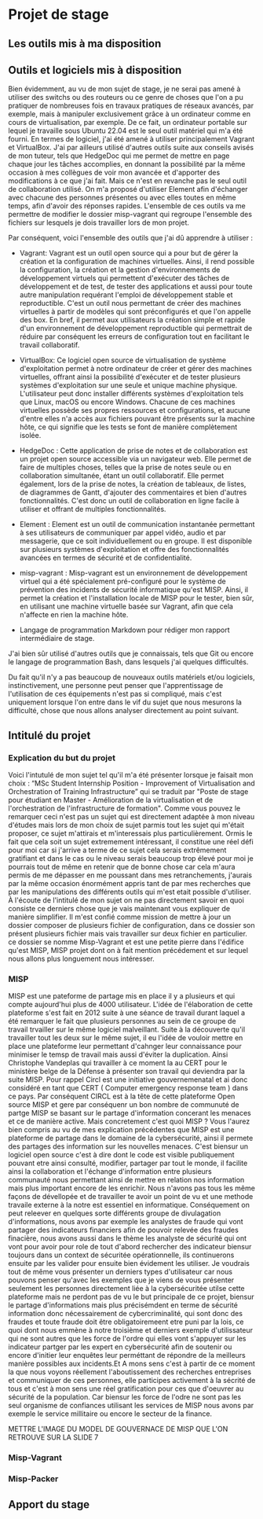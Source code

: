 # Projet de stage

## Les outils mis à ma disposition 


## Outils et logiciels mis à disposition

Bien évidemment, au vu de mon sujet de stage, je ne serai pas amené à utiliser des switchs ou des routeurs ou ce genre de choses que l'on a pu pratiquer de nombreuses fois en travaux pratiques de
réseaux avancés, par exemple, mais à manipuler exclusivement grâce à un ordinateur comme en cours de virtualisation, par exemple. De ce fait, un ordinateur portable sur lequel je travaille sous 
Ubuntu 22.04 est le seul outil matériel qui m'a été fourni. En termes de logiciel, j'ai été amené à utiliser principalement Vagrant et VirtualBox.
J'ai par ailleurs utilisé d'autres outils suite aux conseils avisés de mon tuteur, tels que HedgeDoc qui me permet de mettre en page chaque jour les tâches accomplies, en donnant la possibilité par la
même occasion à mes collègues de voir mon avancée et d'apporter des modifications à ce que j'ai fait. Mais ce n'est en revanche pas le seul outil de collaboration utilisé. On m'a proposé d'utiliser 
Element afin d'échanger avec chacune des personnes présentes ou avec elles toutes en même temps, afin d'avoir des réponses rapides. L'ensemble de ces outils va me permettre de modifier le dossier
misp-vagrant qui regroupe l'ensemble des fichiers sur lesquels je dois travailler lors de mon projet.


Par conséquent, voici l'ensemble des outils que j'ai dû apprendre à utiliser :

- Vagrant: Vagrant est un outil open source qui a pour but de gérer la création et la configuration de machines virtuelles. Ainsi, il rend possible la configuration, la création et la gestion
d'environnements de développement virtuels qui permettent d'exécuter des tâches de développement et de test, de tester des applications et aussi pour toute autre manipulation requérant l'emploi de
développement stable et reproductible. C'est un outil nous permettant de créer des machines virtuelles à partir de modèles qui sont préconfigurés et que l'on appelle des box. En bref, il permet aux
utilisateurs la création simple et rapide d'un environnement de développement reproductible qui permettrait de réduire par conséquent les erreurs de configuration tout en facilitant le travail 
collaboratif.

- VirtualBox: Ce logiciel open source de virtualisation de système d'exploitation permet à notre ordinateur de créer et gérer des machines virtuelles, offrant ainsi la possibilité d'exécuter et de 
tester plusieurs systèmes d'exploitation sur une seule et unique machine physique. L'utilisateur peut donc installer différents systèmes d'exploitation tels que Linux, macOS ou encore Windows. Chacune
de ces machines virtuelles possède ses propres ressources et configurations, et aucune d'entre elles n'a accès aux fichiers pouvant être présents sur la machine hôte, ce qui signifie que les tests se 
font de manière complètement isolée.

- HedgeDoc : Cette application de prise de notes et de collaboration est un projet open source accessible via un navigateur web. Elle permet de faire de multiples choses, telles que la prise de notes 
seule ou en collaboration simultanée, étant un outil collaboratif. Elle permet également, lors de la prise de notes, la création de tableaux, de listes, de diagrammes de Gantt, d'ajouter des 
commentaires et bien d'autres fonctionnalités. C'est donc un outil de collaboration en ligne facile à utiliser et offrant de multiples fonctionnalités.

- Element : Element est un outil de communication instantanée permettant à ses utilisateurs de communiquer par appel vidéo, audio et par messagerie, que ce soit individuellement ou en groupe. Il est 
disponible sur plusieurs systèmes d'exploitation et offre des fonctionnalités avancées en termes de sécurité et de confidentialité.

- misp-vagrant : Misp-vagrant est un environnement de développement virtuel qui a été spécialement pré-configuré pour le système de prévention des incidents de sécurité informatique qu'est MISP.
Ainsi, il permet la création et l'installation locale de MISP pour le tester, bien sûr, en utilisant une machine virtuelle basée sur Vagrant, afin que cela n'affecte en rien la machine hôte.

- Langage de programmation Markdown pour rédiger mon rapport intermédiaire de stage.

J'ai bien sûr utilisé d'autres outils que je connaissais, tels que Git ou encore le langage de programmation Bash, dans lesquels j'ai quelques difficultés.

Du fait qu'il n'y a pas beaucoup de nouveaux outils matériels et/ou logiciels, instinctivement, une personne peut penser que l'apprentissage de l'utilisation de ces équipements n'est pas si compliqué,
mais c'est uniquement lorsque l'on entre dans le vif du sujet que nous mesurons la difficulté, chose que nous allons analyser directement au point suivant.

## Intitulé du projet
 
### Explication du but du projet
Voici l'intutulé de mon sujet tel qu'il m'a été présenter lorsque je faisait mon choix : “MSc Student Internship Position - Improvement of Virtualisation and Orchestration of Training Infrastructure”
qui se traduit par "Poste de stage pour étudiant en Master - Amélioration de la virtualisation et de l'orchestration de l'infrastructure de formation". Comme vous pouvez le remarquer ceci n'est pas un
sujet qui est directement adaptée à mon niveau d'études mais lors de mon choix de sujet parmis tout les sujet qui m'était proposer, ce sujet m'attirais et m'interessais plus particulièrement. Ormis le
fait que cela soit un sujet extremement intéressant, il constitue une réel défi pour moi car si j'arrive a terme de ce sujet cela serais extrêmement gratifiant et dans le cas ou le niveau serais
beaucoup trop élevé pour moi je pourrais tout de même en retenir que de bonne chose car cela m'aura permis de me dépasser en me poussant dans mes retranchements, j'aurais par la même occasion
énormément appris tant de par mes recherches que par les manipulations des différents outils qui m'est etait possible d'utiliser.
À l'écoute de l'intitulé de mon sujet on ne pas directement savoir en quoi consiste ce derniers chose que je vais maintenant vous expliquer de manière simplifier.
Il m'est confié comme mission de mettre à jour un dossier composer de plusieurs fichier de configuration, dans ce dossier son présent plusieurs fichier mais vais travailler sur deux fichier en
particulier. ce dossier se nomme Misp-Vagrant et est une petite pierre dans l'édifice qu'est MISP, MISP projet dont on à fait mention précédement et sur lequel nous allons plus longuement nous 
intéresser.

### MISP

MISP est une pateforme de partage mis en place il y a plusieurs et qui compte aujourd'hui plus de 4000 utilisateur. L'idée de l'élaboration de cette plateforme s'est fait en 2012 suite à une séance de
travail durant laquel a été remarquer le fait que plusieurs personnes au sein de ce groupe de travail trvailler sur le même logiciel malveillant. Suite à la découverte qu'il travailler tout les deux
sur le même sujet, il eu l'idée de vouloir mettre en place une plateforme leur permettant d'cahnger leur connaissance pour minimiser le temsp de travail mais aussi d'éviter la duplication.
Ainsi Christophe Vandeplas qui travailler à ce moment la au CERT pour le ministère belge de la Défense à présenter son travail qui deviendra par la suite MISP. Pour rappel Circl est une initiative
gouvernemenatal et ai donc considéré en tant que CERT ( Computer emergency response team ) dans ce pays. Par conséquent CIRCL est à la tête de cette plateforme Open source MISP et gere par conséquenr 
un bon nombre de communuté de partge MISP se basant sur le partage d'information concerant les menaces et ce de manière active.
Mais concretement c'est quoi MISP ?
Vous l'aurez bien compris au vu de mes explication précédentes que MISP est une plateforme de partage dans le domaine de la cybersécurité, ainsi il permete des partages des information sur les 
nouvelles menaces. C'est biensur un logiciel open source c'est à dire dont le code est visible publiquement pouvant etre ainsi consulté, modifier, partager par tout le monde, il facilite ainsi la 
collaboration et l'échange d'information entre plusieurs communauté nous permettant ainsi de mettre en relation nos information mais plus important encore de les enrichir. Nous n'avons pas tous les
même façons de dévellopée et de travailler te avoir un point de vu et une methode travaile externe à la notre est essentiel en informatique. Conséquement on peut releever en quelques sorte différents
groupe de divulagation d'informations, nous avons par exemple les analystes de fraude qui vont partager des indicateurs financiers afin de pouvoir relevée des fraudes finacière, nous avons aussi dans
le thème les analyste de sécurité qui ont vont pour avoir pour role de tout d'abord rechercher des indicateur biensur toujours dans un context de sécuritée opérationnelle, ils continuerons ensuite par
les valider pour ensuite bien évidement les utiliser. Je voudrais tout de même vous présenter un derniers types d'utilisateur car nous pouvons penser qu'avec les exemples que je viens de vous présenter
seulement les personnes directement liée à la cybersécuritée utilse cette plateforme mais ne perdont pas de vu le but principale de ce projet, biensur le partage d'informations mais plus précisémdent
en terme de sécurité information donc nécessairement de cybercriminalité, qui sont donc des fraudes et toute fraude doit être obligatoiremeent etre puni par la lois, ce quoi dont nous emmène à notre
troisième et derniers exemple d'utilissateur qui ne sont autres que les force de l'ordre  qui elles vont s'appuyer sur les indicateur partger par les expert en cybersécurité afin de soutenir ou encore
d'initier leur enquêtes leur perméttant de répondre de la meilleurs manière possibles aux incidents.Et A mons sens c'est à partir de ce moment la que nous voyons réellement l'aboutissement des
recherches entreprises et communiquer de ces personnes, elle participes activement à la sécrité de tous et c'est à mon sens une réel gratification pour ces que d'oeuvrer au sécurité de la population.
Car biensur les force de l'odre ne sont pas les seul organisme de confiances utilisant les services de MISP nous avons par exemple le service millitaire ou encore le secteur de la finance.


METTRE L'IMAGE DU MODEL DE GOUVERNACE DE MISP QUE L'ON RETROUVE SUR LA SLIDE 7


 

### Misp-Vagrant
### Misp-Packer

## Apport du stage


